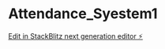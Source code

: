 # Attendance_Syestem1

[Edit in StackBlitz next generation editor ⚡️](https://stackblitz.com/~/github.com/Soniya24/Attendance_Syestem1)